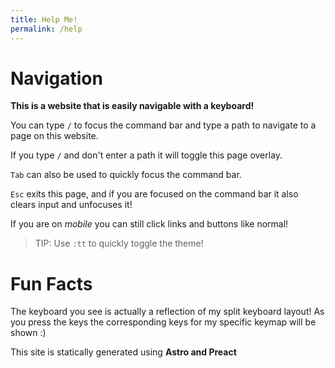 ```yaml
---
title: Help Me!
permalink: /help
---
```


# Navigation

**This is a website that is easily navigable with a keyboard!**

You can type `/` to focus the command bar and type a path to navigate to a page on this website. 

If you type `/` and don't enter a path it will toggle this page overlay.

`Tab` can also be used to quickly focus the command bar.

`Esc` exits this page, and if you are focused on the command bar it also clears input and unfocuses it!

If you are on *mobile* you can still click links and buttons like normal!

> TIP: Use `:tt` to quickly toggle the theme!

# Fun Facts

The keyboard you see is actually a reflection of my split keyboard layout! As you press the keys the corresponding keys for my specific keymap will be shown :)

This site is statically generated using **Astro and Preact**
